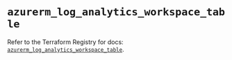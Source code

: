 # `azurerm_log_analytics_workspace_table`

Refer to the Terraform Registry for docs: [`azurerm_log_analytics_workspace_table`](https://registry.terraform.io/providers/hashicorp/azurerm/4.51.0/docs/resources/log_analytics_workspace_table).
